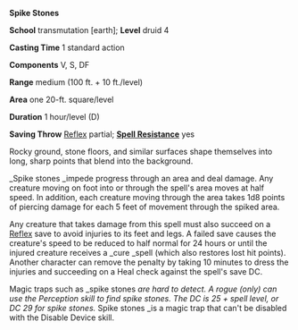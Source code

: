  **Spike Stones**

**School** transmutation [earth]; **Level** druid 4

**Casting Time** 1 standard action

**Components** V, S, DF

**Range** medium (100 ft. + 10 ft./level)

**Area** one 20-ft. square/level

**Duration** 1 hour/level (D)

**Saving Throw** [Reflex](../combat#_reflex) partial; **[Spell Resistance](../glossary#_spell-resistance)** yes

Rocky ground, stone floors, and similar surfaces shape themselves into long, sharp points that blend into the background.

_Spike stones _impede progress through an area and deal damage. Any creature moving on foot into or through the spell's area moves at half speed. In addition, each creature moving through the area takes 1d8 points of piercing damage for each 5 feet of movement through the spiked area.

Any creature that takes damage from this spell must also succeed on a [Reflex](../combat#_reflex) save to avoid injuries to its feet and legs. A failed save causes the creature's speed to be reduced to half normal for 24 hours or until the injured creature receives a _cure _spell (which also restores lost hit points). Another character can remove the penalty by taking 10 minutes to dress the injuries and succeeding on a Heal check against the spell's save DC.

Magic traps such as _spike stones _are hard to detect. A rogue (only) can use the Perception skill to find _spike stones_. The DC is 25 + spell level, or DC 29 for _spike stones_._ Spike stones _is a magic trap that can't be disabled with the Disable Device skill.

